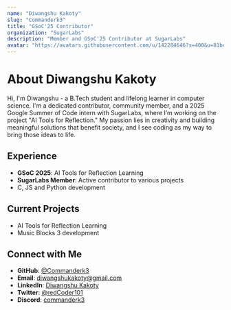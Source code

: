 ```yaml
---
name: "Diwangshu Kakoty"
slug: "Commanderk3"
title: "GSoC'25 Contributor"
organization: "SugarLabs"
description: "Member and GSoC'25 Contributor at SugarLabs"
avatar: "https://avatars.githubusercontent.com/u/142284646?s=400&u=81be7e66ba1d554e6928fe267d68af5e2a90e359&v=4"
---
```


<!--markdownlint-disable-->

# About Diwangshu Kakoty

Hi, I'm Diwangshu - a B.Tech student and lifelong learner in computer science. I'm a dedicated contributor, community member, and a 2025 Google Summer of Code intern with SugarLabs, where I’m working on the project "AI Tools for Reflection." My passion lies in creativity and building meaningful solutions that benefit society, and I see coding as my way to bring those ideas to life.


## Experience

- **GSoC 2025**: AI Tools for Reflection Learning
- **SugarLabs Member**: Active contributor to various projects
- C, JS and Python development

## Current Projects

- AI Tools for Reflection Learning
- Music Blocks 3 development


## Connect with Me

- **GitHub**: [@Commanderk3](https://github.com/Commanderk3)
- **Email**: [diwangshukakoty@gmail.com](mailto:diwangshukakoty@gmail.com)
- **LinkedIn**: [Diwangshu Kakoty](https://www.linkedin.com/in/diwangshu-kakoty/)
- **Twitter**: [@redCoder101](https://twitter.com/redCoder101)
- **Discord**: [commanderk3](https://discord.com/users/commanderk3)
